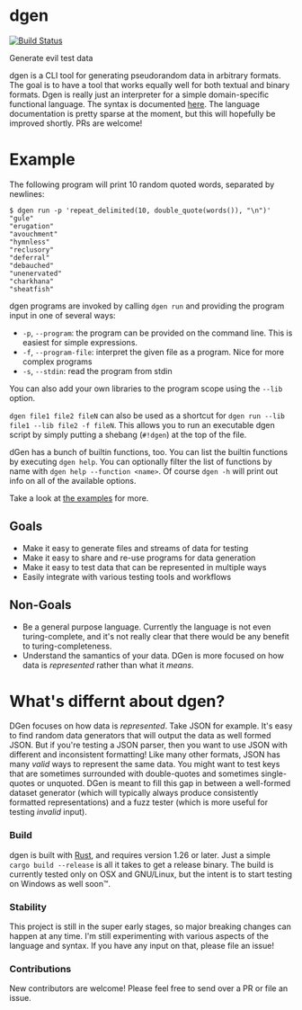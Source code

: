 # dgen

[![Build Status](https://travis-ci.com/psFried/dgen.svg?branch=master)](https://travis-ci.com/psFried/dgen)

Generate evil test data

dgen is a CLI tool for generating pseudorandom data in arbitrary formats. The goal is to have a tool that works equally well for both textual and binary formats. Dgen is really just an interpreter for a simple domain-specific functional language. The syntax is documented [here](SYNTAX.md).
The language documentation is pretty sparse at the moment, but this will hopefully be improved shortly. PRs are welcome!

# Example

The following program will print 10 random quoted words, separated by newlines:

```
$ dgen run -p 'repeat_delimited(10, double_quote(words()), "\n")'
"gule"
"erugation"
"avouchment"
"hymnless"
"reclusory"
"deferral"
"debauched"
"unenervated"
"charkhana"
"sheatfish"
```

dgen programs are invoked by calling `dgen run` and providing the program input in one of several ways:

- `-p`, `--program`: the program can be provided on the command line. This is easiest for simple expressions.
- `-f`, `--program-file`: interpret the given file as a program. Nice for more complex programs
- `-s`, `--stdin`: read the program from stdin

You can also add your own libraries to the program scope using the `--lib` option.

`dgen file1 file2 fileN` can also be used as a shortcut for `dgen run --lib file1 --lib file2 -f fileN`. This allows you to run an executable dgen script by simply putting a shebang (`#!dgen`) at the top of the file.

dGen has a bunch of builtin functions, too. You can list the builtin functions by executing `dgen help`. You can optionally filter the list of functions by name with `dgen help --function <name>`. Of course `dgen -h` will print out info on all of the available options.

Take a look at [the examples](dgen_examples/) for more.

## Goals

- Make it easy to generate files and streams of data for testing
- Make it easy to share and re-use programs for data generation
- Make it easy to test data that can be represented in multiple ways
- Easily integrate with various testing tools and workflows

## Non-Goals

- Be a general purpose language. Currently the language is not even turing-complete, and it's not really clear that there would be any benefit to turing-completeness.
- Understand the samantics of your data. DGen is more focused on how data is _represented_ rather than what it _means_.

# What's differnt about dgen?

DGen focuses on how data is _represented_. Take JSON for example. It's easy to find random data generators that will output the data as well formed JSON. But if you're testing a JSON parser, then you want to use JSON with different and inconsistent formatting! Like many other formats, JSON has many _valid_ ways to represent the same data. You might want to test keys that are sometimes surrounded with double-quotes and sometimes single-quotes or unquoted. DGen is meant to fill this gap in between a well-formed dataset generator (which will typically always produce consistently formatted representations) and a fuzz tester (which is more useful for testing _invalid_ input).

### Build

dgen is built with [Rust](https://www.rust-lang.org/), and requires version 1.26 or later. Just a simple `cargo build --release` is all it takes to get a release binary. The build is currently tested only on OSX and GNU/Linux, but the intent is to start testing on Windows as well soon™️.

### Stability

This project is still in the super early stages, so major breaking changes can happen at any time. I'm still experimenting with various aspects of the language and syntax. If you have any input on that, please file an issue!

### Contributions

New contributors are welcome! Please feel free to send over a PR or file an issue.
